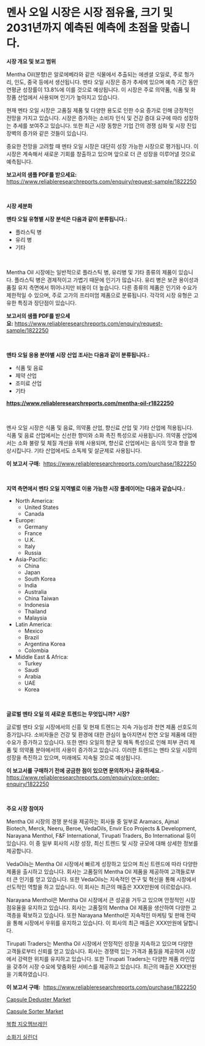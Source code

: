 <p><h1>멘사 오일 시장은 시장 점유율, 크기 및 2031년까지 예측된 예측에 초점을 맞춥니다.</h1></p><p><strong>시장 개요 및 보고 범위</strong></p>
<p><p>Mentha Oil(분향)은 알로에베라와 같은 식물에서 추출되는 에센셜 오일로, 주로 헝가리, 인도, 중국 등에서 생산됩니다. 멘타 오일 시장은 증가 추세에 있으며 예측 기간 동안 연평균 성장률이 13.8%에 이를 것으로 예상됩니다. 이 시장은 주로 의약품, 식품 및 화장품 산업에서 사용되며 인기가 높아지고 있습니다.</p><p>현재 멘타 오일 시장은 고품질 제품 및 다양한 용도로 인한 수요 증가로 인해 긍정적인 전망을 가지고 있습니다. 시장은 증가하는 소비자 인식 및 건강 증대 요구에 따라 성장하는 추세를 보여주고 있습니다. 또한 최근 시장 동향은 기업 간의 경쟁 심화 및 시장 진입 장벽의 증가와 같은 것들이 있습니다.</p><p>중요한 전망을 고려할 때 멘타 오일 시장은 대단히 성장 가능한 시장으로 평가됩니다. 이 시장은 계속해서 새로운 기회를 창출하고 있으며 앞으로 더 큰 성장을 이루어낼 것으로 예측됩니다.</p></p>
<p><strong>보고서의 샘플 PDF를 받으세요:</strong> <a href="https://www.reliableresearchreports.com/enquiry/request-sample/1822250">https://www.reliableresearchreports.com/enquiry/request-sample/1822250</a></p>
<p>&nbsp;</p>
<p><strong>시장 세분화</strong></p>
<p><strong>멘타 오일 유형별 시장 분석은 다음과 같이 분류됩니다.:</strong></p>
<p><ul><li>플라스틱 병</li><li>유리 병</li><li>기타</li></ul></p>
<p>&nbsp;</p>
<p><p>Mentha Oil 시장에는 일반적으로 플라스틱 병, 유리병 및 기타 종류의 제품이 있습니다. 플라스틱 병은 경제적이고 가볍기 때문에 인기가 많습니다. 유리 병은 보관 용이성과 품질 유지 측면에서 뛰어나지만 비용이 더 높습니다. 다른 종류의 제품은 인기와 수요가 제한적일 수 있으며, 주로 고가의 프리미엄 제품으로 분류됩니다. 각각의 시장 유형은 고유한 특징과 장단점이 있습니다.</p></p>
<p><strong>보고서의 샘플 PDF를 받으세요:</strong>&nbsp;<a href="https://www.reliableresearchreports.com/enquiry/request-sample/1822250">https://www.reliableresearchreports.com/enquiry/request-sample/1822250</a></p>
<p>&nbsp;</p>
<p><strong> 멘타 오일 응용 분야별 시장 산업 조사는 다음과 같이 분류됩니다.:</strong></p>
<p><ul><li>식품 및 음료</li><li>제약 산업</li><li>조미료 산업</li><li>기타</li></ul></p>
<p><strong><a href="https://www.reliableresearchreports.com/mentha-oil-r1822250">https://www.reliableresearchreports.com/mentha-oil-r1822250</a></strong></p>
<p>&nbsp;</p>
<p><p>멘사 오일 시장은 식품 및 음료, 의약품 산업, 향신료 산업 및 기타 산업에 적용됩니다. 식품 및 음료 산업에서는 신선한 향미와 소화 촉진 특성으로 사용됩니다. 의약품 산업에서는 소화 불량 및 체질 개선을 위해 사용되며, 향신료 산업에서는 음식의 맛과 향을 향상시킵니다. 기타 산업에서도 소독제 및 살균제로 사용됩니다.</p></p>
<p><strong>이 보고서 구매:</strong>&nbsp; <a href="https://www.reliableresearchreports.com/purchase/1822250">https://www.reliableresearchreports.com/purchase/1822250</a></p>
<p>&nbsp;</p>
<p><strong>지역 측면에서 멘타 오일 지역별로 이용 가능한 시장 플레이어는 다음과 같습니다.:</strong></p>
<p><ul>
    <li>
        North America:
        <ul>
            <li>United States</li>
            <li>Canada</li>
        </ul>
    </li>
    <li>
        Europe:
        <ul>
            <li>Germany</li>
            <li>France</li>
            <li>U.K.</li>
            <li>Italy</li>
            <li>Russia</li>
        </ul>
    </li>
    <li>
        Asia-Pacific:
        <ul>
            <li>China</li>
            <li>Japan</li>
            <li>South Korea</li>
            <li>India</li>
            <li>Australia</li>
            <li>China Taiwan</li>
            <li>Indonesia</li>
            <li>Thailand</li>
            <li>Malaysia</li>
        </ul>
    </li>
    <li>
        Latin America:
        <ul>
            <li>Mexico</li>
            <li>Brazil</li>
            <li>Argentina Korea</li>
            <li>Colombia</li>
        </ul>
    </li>
    <li>
        Middle East & Africa:
        <ul>
            <li>Turkey</li>
            <li>Saudi</li>
            <li>Arabia</li>
            <li>UAE</li>
            <li>Korea</li>
        </ul>
    </li>
    </ul></p>
<p>&nbsp;</p>
<p><strong>글로벌 멘타 오일 의 새로운 트렌드는 무엇입니까? 시장?</strong></p>
<p><p>글로벌 멘타 오일 시장에서의 신흥 및 현재 트렌드는 지속 가능성과 천연 제품 선호도의 증가입니다. 소비자들은 건강 및 환경에 대한 관심이 높아지면서 천연 오일 제품에 대한 수요가 증가하고 있습니다. 또한 멘타 오일의 항균 및 해독 특성으로 인해 피부 관리 제품 및 의약품 분야에서의 사용이 증가하고 있습니다. 이러한 트렌드는 멘타 오일 시장의 성장을 촉진하고 있으며, 미래에도 지속될 것으로 예상됩니다.</p></p>
<p><strong>이 보고서를 구매하기 전에 궁금한 점이 있으면 문의하거나 공유하세요.</strong>- <a href="https://www.reliableresearchreports.com/enquiry/pre-order-enquiry/1822250">https://www.reliableresearchreports.com/enquiry/pre-order-enquiry/1822250</a></p>
<p>&nbsp;</p>
<p><strong>주요 시장 참여자</strong></p>
<p><p>Mentha Oil 시장의 경쟁 분석을 제공하는 회사들 중 일부로 Aramacs, Ajmal Biotech, Merck, Neeru, Beroe, VedaOils, Envir Eco Projects & Development, Narayana Menthol, F&F International, Tirupati Traders, Bo International 등이 있습니다. 이 중 일부 회사의 시장 성장, 최신 트렌드 및 시장 규모에 대해 상세한 정보를 제공합니다. </p><p>VedaOils는 Mentha Oil 시장에서 빠르게 성장하고 있으며 최신 트렌드에 따라 다양한 제품을 출시하고 있습니다. 회사는 고품질의 Mentha Oil 제품을 제공하여 고객들로부터 큰 인기를 얻고 있습니다. 또한 VedaOils는 지속적인 연구 및 혁신을 통해 시장에서 선도적인 역할을 하고 있습니다. 이 회사는 최근의 매출은 XXX만원에 이르렀습니다.</p><p>Narayana Menthol은 Mentha Oil 시장에서 큰 성공을 거두고 있으며 안정적인 시장 점유율을 유지하고 있습니다. 회사는 고품질의 Mentha Oil 제품을 생산하여 다양한 고객층을 확보하고 있습니다. 또한 Narayana Menthol은 지속적인 마케팅 및 판매 전략을 통해 시장에서 우위를 유지하고 있습니다. 이 회사의 최근 매출은 XXX만원에 달합니다.</p><p>Tirupati Traders는 Mentha Oil 시장에서 안정적인 성장을 지속하고 있으며 다양한 고객들로부터 신뢰를 얻고 있습니다. 회사는 경쟁력 있는 가격과 품질을 제공하여 시장에서 강력한 위치를 유지하고 있습니다. 또한 Tirupati Traders는 다양한 제품 라인업을 갖추어 시장 수요에 맞춤화된 서비스를 제공하고 있습니다. 최근의 매출은 XXX만원을 기록하였습니다.</p></p>
<p><strong>이 보고서 구매:</strong>&nbsp;&nbsp;<a href="https://www.reliableresearchreports.com/purchase/1822250">https://www.reliableresearchreports.com/purchase/1822250</a></p>
<p><p><a href="https://github.com/sofayahoo2023/Market-Research-Report-List-4/blob/main/capsule-deduster-market.md">Capsule Deduster Market</a></p><p><a href="https://github.com/nicholepatriciadoylenwnrjr0/Market-Research-Report-List-2/blob/main/capsule-sorter-market.md">Capsule Sorter Market</a></p><p><a href="https://medium.com/@goonfghyt6587/%EB%B3%B5%ED%95%A9-%EA%B8%B0%EC%B4%88%EB%A7%89-%EC%8B%9C%EC%9E%A5-%EB%A9%94%ED%8A%B8%EB%A6%AD-%ED%95%B4%EB%8F%85-%EC%8B%9C%EC%9E%A5-%EC%A0%90%EC%9C%A0%EC%9C%A8-%ED%8A%B8%EB%A0%8C%EB%93%9C-%EB%B0%8F-%EC%84%B1%EC%9E%A5-%ED%8C%A8%ED%84%B4-e837ffa08ea8">복합 지오멤브레인</a></p><p><a href="https://medium.com/@conormarvin1936/%EC%86%8C%ED%99%94%EA%B8%B0-%EC%8B%A4%EB%A6%B0%EB%8D%94-%EC%8B%9C%EC%9E%A5-%EC%84%B1%EA%B3%B5%EC%A0%81%EC%9D%B8-%EB%B9%84%EC%A6%88%EB%8B%88%EC%8A%A4-%EC%A0%84%EB%9E%B5%EC%9D%98-%ED%95%B5%EC%8B%AC-2031%EB%85%84%EA%B9%8C%EC%A7%80-%EC%98%88%EC%B8%A1-dc3568998622">소화기 실린더</a></p></p>